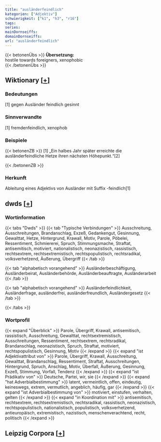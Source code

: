 ```yaml
---
title: "ausländerfeindlich"
kategorien: ["Adjektiv"]
schwierigkeit: ["k1", "h3", "r16"]
tags:
series:
mainDornseiffs:
domainDornseiffs:
url: "ausländerfeindlich"
---
```


{{< betonenÜbs >}}
**Übersetzung:**  
hostile towards foreigners, xenophobic  
{{< /betonenÜbs >}}

## Wiktionary [[+](https://de.wiktionary.org/wiki/ausländerfeindlich)]

### Bedeutungen
[1] gegen Ausländer feindlich gesinnt  

### Sinnverwandte
[1] fremdenfeindlich, xenophob  

### Beispiele
{{< betonenZB >}}
[1] „Ein halbes Jahr später erreichte die ausländerfeindliche Hetze ihren nächsten Höhepunkt.“[2]  

{{< /betonenZB >}}
### Herkunft
Ableitung eines Adjektivs von Ausländer mit Suffix -feindlich[1]  



## dwds [[+](https://www.dwds.de/wb/ausländerfeindlich)]

### Wortinformation
{{< tabs "Dwds" >}}
{{< tab "Typische Verbindungen" >}}
Ausschreitung, Ausschreitungen, Brandanschlag, Exzeß, Gedankengut, Gesinnung, Gewalttat, Hetze, Hintergrund, Krawall, Motiv, Parole, Pöbelei, Ressentiment, Schmiererei, Spruch, Stimmungsmache, Straftat, antisemitisch, motiviert, nationalistisch, neonazistisch, rassistisch, rechtsextrem, rechtsextremistisch, rechtspopulistisch, rechtsradikal, volksverhetzend, Äußerung, Übergriff
{{< /tab >}}

{{< tab "alphabetisch vorangehend" >}}
Ausländerbeschäftigung, Ausländerbeirat, Ausländerbehörde, Ausländerbeauftragte, Ausländerarbeit
{{< /tab >}}

{{< tab "alphabetisch vorangehend" >}}
Ausländerfeindlichkeit, Ausländerfrage, ausländerfrei, ausländerfreundlich, Ausländergesetz
{{< /tab >}}

{{< /tabs >}}

### Wortprofil
{{< expand "Überblick" >}} Parole, Übergriff, Krawall, antisemitisch, rassistisch, Ausschreitung, Gewalttat, rechtsextremistisch, Ausschreitungen, Ressentiment, rechtsextrem, rechtsradikal, Brandanschlag, neonazistisch, Spruch, Straftat, motiviert, rechtspopulistisch, Gesinnung, Motiv {{< /expand >}}
{{< expand "ist Adjektivattribut von" >}} Parole, Übergriff, Krawall, Ausschreitung, Gewalttat, Brandanschlag, Ressentiment, Straftat, Ausschreitungen, Hintergrund, Spruch, Anschlag, Motiv, Überfall, Äußerung, Gesinnung, Exzeß, Stimmung, Vorfall, Tendenz {{< /expand >}}
{{< expand "ist Prädikativ von" >}} Deutsche, Partei, wir, sie {{< /expand >}}
{{< expand "hat Adverbialbestimmung" >}} latent, vermeintlich, offen, eindeutig, keineswegs, extrem, vermutlich, angeblich, häufig, gar {{< /expand >}}
{{< expand "ist Adverbialbestimmung von" >}} motiviert, einstufen, verhalten, gelten {{< /expand >}}
{{< expand "in Koordination mit" >}} antisemitisch, rechtsextrem, rechtsextremistisch, rechtsradikal, rassistisch, neonazistisch, rechtspopulistisch, nationalistisch, populistisch, volksverhetzend, antieuropäisch, extremistisch, nazistisch, menschenverachtend, recht, politisch {{< /expand >}}

## Leipzig Corpora [[+](https://corpora.uni-leipzig.de/en/res?word=ausländerfeindlich&corpusId=deu_newscrawl-public_2018)]

